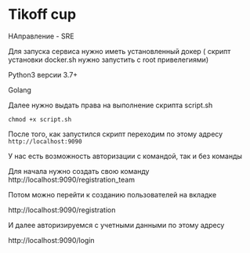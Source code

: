 # Tikoff cup
НАправление - SRE

Для запуска сервиса нужно иметь установленный докер ( скрипт установки docker.sh нужно запустить с root привелегиями)

Python3 версии 3.7+

Golang


Далее нужно выдать права на выполнение скрипта script.sh

``chmod +x script.sh ``

После того, как запустился скрипт переходим по этому адресу 
```http://localhost:9090```


У нас есть возможность авторизации с командой, так и без команды

Для начала нужно создать свою команду 
http://localhost:9090/registration_team

Потом можно перейти к созданию пользователей на вкладке 

http://localhost:9090/registration

И далее авторизируемся с учетными данными по этому адресу

http://localhost:9090/login
